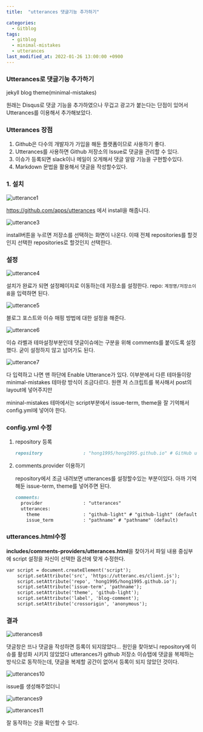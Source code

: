 ```yaml
---
title:  "utterances 댓글기능 추가하기"

categories:
  - Gitblog
tags:
  - gitblog
  - minimal-mistakes
  - utterances
last_modified_at: 2022-01-26 13:00:00 +0900
---
```


### Utterances로 댓글기능 추가하기

jekyll blog theme(minimal-mistakes)

원래는 Disqus로 댓글 기능을 추가하였으나 무겁고 광고가 붙는다는 단점이 있어서 Utterances를 이용해서 추가해보았다.

### Utterances 장점

1. Github은 다수의 개발자가 가입을 해둔 플랫폼이므로 사용하기 좋다.
2. Utterances를 사용하면 Github 저장소의 Issue로 댓글을 관리할 수 있다.
3. 이슈가 등록되면 slack이나 메일이 오게해서 댓글 알람 기능을 구현할수있다.
4. Markdown 문법을 활용해서 댓글을 작성할수있다.

### 1. 설치

![utterance1](/images/2022-01-26-utterances/utterance1.PNG)

<https://github.com/apps/utterances> 에서 install을 해줍니다.

![utterance3](/images/2022-01-26-utterances/utterance3.PNG)

install버튼을 누르면 저장소를 선택하는 화면이 나온다.
이때 전체 repositories를 할것인지 선택한 repositories로 할것인지 선택한다.

### 설정

![utterance4](/images/2022-01-26-utterances/utterance4.PNG)

설치가 완료가 되면 설정페이지로 이동하는데 저장소를 설정한다. repo: `계정명/저장소이름`을 입력하면 된다.



![utterance5](/images/2022-01-26-utterances/utterance5.PNG)

블로그 포스트와 이슈 매핑 방법에 대한 설정을 해준다.


![utterance6](/images/2022-01-26-utterances/utterance6.PNG)

이슈 라벨과 테마설정부분인데 댓글이슈에는 구분을 위해 comments를 붙이도록 설정했다. 굳이 설정하지 않고 넘어가도 된다.

![utterance7](/images/2022-01-26-utterances/utterance7.PNG)

다 입력하고 나면 맨 하단에 Enable Utterance가 있다. 이부분에서 다른 테마들이랑 minimal-mistakes 테마랑 방식이 조금다르다. 원랜 저 스크립트를 복사해서 post의 layout에 넣어주지만

mininal-mistakes 테마에서는 script부분에서 issue-term, theme을 잘 기억해서 config.yml에 넣어야 한다.

### config.yml 수정

1. repository 등록

   ```markdown
   repository               : "hong1995/hong1995.github.io" # GitHub username/repo-name e.g. "mmistakes/minimal-mistakes"
   ```

2. comments.provider 이용하기

   repository에서 조금 내려보면 utterances를 설정할수있는 부분이있다. 아까 기억해둔  issue-term, theme를 넣어주면 된다.

   ```markdown
   comments:
     provider               : "utterances"
     utterances:
       theme                : "github-light" # "github-light" (default), "github-dark"
       issue_term           : "pathname" # "pathname" (default)
   ```

### utterances.html수정

**includes/comments-providers/utterances.html**을 찾아가서 파일 내용 중심부에 script 설정을 자신이 선택한 옵션에 맞게 수정한다.

```markdown
var script = document.createElement('script');
    script.setAttribute('src', 'https://utteranc.es/client.js');
    script.setAttribute('repo', 'hong1995/hong1995.github.io');
    script.setAttribute('issue-term', 'pathname');
    script.setAttribute('theme', 'github-light');
    script.setAttribute('label', 'blog-comment');
    script.setAttribute('crossorigin', 'anonymous');
```



### 결과

![utterances8](/images/2022-01-26-utterances/utterances8.PNG)

댓글창은 뜨나 댓글을 작성하면 등록이 되지않았다...
원인을 찾아보니 repository에 이슈를 활성화 시키지 않았었다
utterances가 github 저장소 이슈탭에 댓글을 복제하는 방식으로 동작하는데,
댓글을 복제할 공간이 없어서 등록이 되지 않았던 것이다.

![utterances10](/images/2022-01-26-utterances/utterances10.PNG)

issue를 생성해주었더니

![utterances9](/images/2022-01-26-utterances/utterances9.PNG)

![utterances11](/images/2022-01-26-utterances/utterances11.PNG)

잘 동작하는 것을 확인할 수 있다.
